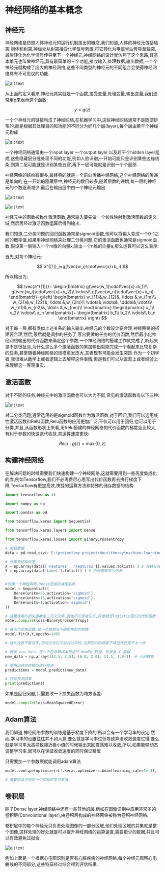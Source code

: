 # 神经网络的基本概念

## 神经元

神经网络是仿照人体神经元的运行机制提出的概念,我们知道,人体的神经元包括轴突,胞体和树突,神经元从树突接受化学信号刺激,将它转化为电信号后传导至轴突,最后转化为化学信号传导至下一个神经元,神经网络的设计就仿照了这个思路,其基本单元也叫做神经元,具有最简单的三个功能,接收输入,处理数据,输出数据,一个个神经元就构成了庞大的神经网络,这些不同类型的神经元的不同组合会使得神经网络具有不可思议的功能.

![alt text](image.png)

从上面的定义看来,神经元其实就是一个函数,接受变量,处理变量,输出变量,我们通常用g来表示这个函数:

$$
y=g(z)
$$

一个个神经元的链接构成了神经网络,在机器学习中,这些神经网络通常不是随便排布的,而是根据其处理目的和功能的不同分为好几个层(layer),每个层由若干个神经元构成

![alt text](image-1.png)

一个神经网络通常由一个input layer 一个output layer 以及若干个hidden layer组成,这些隐藏层分批处理不同的功能,例如人脸识别,一开始可能只是识别某些边缘线条,到第二层可能就是识别某些五官,再下一层可能就是识别一个个面部.

神经网络的结构有很多,最经典的就是一个前向传播神经网络,这个神经网络的传递是单向的,在一开始的隐藏层中,神经元的数目较多,随着层数的递增,每一层的神经元的个数逐渐减少,最后在输出层中由一个神经元输出.

![alt text](image-2.png)

![alt text](image-4.png)

神经元中的函数被称作激活函数,通常输入要先做一个线性映射到激活函数的定义域,然后再经过激活函数运算后得到输出.

我们知道,二分类问题的回归函数通常是sigmoid函数,他可以将输入变成一个0-1之间的概率值,如果用神经网络来处理二分类问题,它的激活函数也通常是sigmoid函数,假设第一层输入一个m维的向量x,输出一个n维的向量a,那么运算可以这么表示:

首先,对每个神经元:

$$
a^{[1]}_i=g(\vec{w_i}\cdot\vec{x}+b_i)
$$

所以输出为:

$$
\vec{a^{[1]}}=
\begin{bmatrix}
    g(\vec{w_1}\cdot\vec{x}+b_1)\\
    g(\vec{w_i}\cdot\vec{x}+b_2)\\
    \vdots\\
    g(\vec{w_n}\cdot\vec{x}+b_n)
\end{bmatrix}=g\left(
\begin{bmatrix}
    w_{11}&,w_{12}&, \ldots &,w_{1m}\\
    w_{21}&,w_{22}&, \ldots &,w_{2m}\\
    \vdots&,\vdots&, \ddots&,\vdots\\ 
    w_{n1}&,w_{n2}&, \ldots &,w_{nm}\\
\end{bmatrix}
\begin{pmatrix}
    x_1\\
    x_2\\
    \vdots\\
    x_n
\end{pmatrix}+
\begin{bmatrix}
    b_1\\
    b_2\\
    \vdots\\
    b_n
\end{bmatrix}
\right)
$$

对于每一层,都有类似上述关系的输入输出,神经元的个数设计要合理,神经网络的搭建要合理,然后,最后就是调参的任务了,写出要做的任务的代价函数,然后最小化神经网络输出的代价函数来确定这个参数,一个神经网络的搭建工作就完成了,听起来是不是很扯淡,为什么这么多个激活函数的累加输出就能完成一个看起来比较复杂的任务,甚至随着神经网络的规模愈发庞大,其表现有可能会发生突跃.作为一个初学者,我很难从数学上或者逻辑上去解释这件事情,但是我们可以从直观上或者经验上来理解这一客观事实.

## 激活函数

对于不同的任务,神经元中的激活函数也可以大为不同,常见的激活函数有以下三种:

![alt text](image-3.png)

对二分类问题,通常选用的是sigmoid函数作为激活函数,对于回归,我们可以选用线性激活函数和RelU函数,Relu函数的应用更加广泛,不仅可以用于回归,也可以用于分类,并且,从函数形状上来看,用Relu搭建的神经网络的代价函数的梯度会比较大,有利于参数的快速迭代收敛,其运算速度更快:

$$
Relu:g(z)=\max\{0,z  \}
$$

## 构建神经网络

在解决问题的时候需要我们快速构建一个神经网络,这就需要用到一些高度集成化的库,例如Tensorflow,我们不必再费尽心思写出代价函数再去执行梯度下降,Tensorflow有更加高效,快捷的运算方法和特殊的储存数据的结构.

```python
import tensorflow as tf

import numpy as np

import pandas as pd

from tensorflow.keras import Sequential

from tensorflow.keras.layers import Dense 

from tensorflow.keras.losses import BinaryCrossentropy

# 加载数据
data = pd.read_csv(r'E:\project\my-project\docs\theroy\machine-learning\神经网络模型\data.csv')

# 分离特征和标签
X = np.array(data[['Feature1', 'Feature2']].values.tolist() ) # 将特征转换为列表
Y = np.array(data['Label'].tolist() ) # 将标签转换为列表


#创建一个神经网络,Dense是层的类型名称
model = Sequential([
    Dense(units=25,activation='sigmoid'),
    Dense(units=15,activation='sigmoid'),
    Dense(units=1,activation='sigmoid')
])

# 这里使用的损失函数是二元交叉熵,我也不知是啥东东,好像就是logistic回归的代价函数
model.compile(loss=BinaryCrossentropy)

# 最小化损失函数,这一步就相当于确定模型的参数
model.fit(X,Y,epochs=100)

# 迭代次数不能过多,否则会存在过拟合的风险,这和回归的梯度下降迭代还是不太一样.

# 假设 new_data 是一个包含新样本特征的 NumPy 数组，形状与 X 类似
new_data = np.array([[3.5, 2.5], [6.0, 2.0], [1.5, 1.0]])  # 示例数据

# 使用训练好的模型进行预测
predictions = model.predict(new_data)

# 打印预测结果
print(predictions)

```

如果是回归问题,只需要改一下损失函数为均方误差:

```python
model.compile(loss=MeanSquaredError)
```

## Adam算法

我们知道,神经网络参数的训练是基于梯度下降的,所以会有一个学习率的设定.然而,学习率的设置往往并不如人意,要么就是学习率过低导致算法收敛速度过慢,要么就是学习率太高导致接近极小值的时候输出来回震荡难以收敛,所以,如果能够动态调整学习率,就可以在保证收敛速度的同时保证精度

只需要加一个参数项就能调用adam算法

```python
model.comlipe(optimizer=tf.keras.optimizers.Adam(learning_rate=1e-3),...)

# 需要你自己指定一个初始的学习率值
```

## 卷积层

除了Dense layer,神经网络中还有一些其他的层,例如在图像识别中应用非常多的卷积层(Convolutional layer),由卷积层构成的神经网络被称为卷积神经网络.

卷积层中的每个神经元只负责处理图像的一部分区域,他们处理区域的并集就是整个图像,这样处理的好处就是可以提升神经网络的运算速度,需要更少的数据,并且可以有效避免过拟合.

![alt text](image-6.png)

例如上面是一个根据心电图识别是否有心脏疾病的神经网络,每个神经元观察心电曲线的不同部分,这些特征经过综合得到评估结果.

